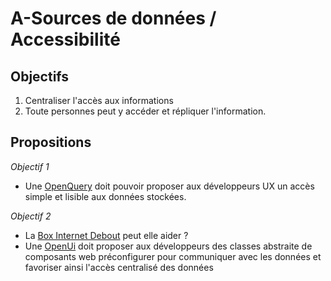 
A-Sources de données / Accessibilité
===

## Objectifs

1. Centraliser l'accès aux informations
2. Toute personnes peut y accéder et répliquer l'information.

## Propositions

_Objectif 1_

- Une [OpenQuery](OpenQuery.md) doit pouvoir proposer aux développeurs UX un accès simple et lisible aux données stockées.

_Objectif 2_

- La [Box Internet Debout](https://wiki.nuitdebout.fr/wiki/Box_Internet_Debout) peut elle aider ?
- Une [OpenUi](OpenUi.md) doit proposer aux développeurs des classes abstraite de composants web préconfigurer pour communiquer avec les données et favoriser ainsi l'accès centralisé des données

